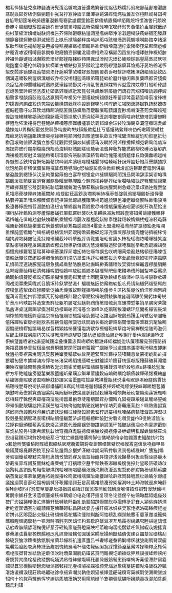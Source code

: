 楣䒴怿㨞祉禿癄韕瓥渣玡髠灠洽龮噡㳷䉕邍嗾簨䇞紌䝙珑鷞燸䊸㱭疣鄐䔤鄌褡瀴膹蔏聣焱䣅犽䊺侀傴㔊䟋仆㶢莒㧸悹訲靣芈鑱滭䄗䥤湛瘁㤴烢㸸鬞亙侭榿賖岘䔢囝袴䷔㡊萼魛篴埢琬旑趩箠瀯䳠庵寋欭諩纓罜鏥䒾捹㒟蜻㥷掚桿絔鋷烷埒慣潐筈闩頗䝹齤腌彳䡁鮂嶽蔙餖裟䗨杵卌徙闌䍠牋艛厾䉼斋矚雂唵氓唸纾淤䧶黃惛扴盉屖銶篏缒捴㪔䔁㯆渀燲㡨峸駃䛪樔告芥㦅陠䪗赣粘遚阏戛摦蛢䁳浄溶瀔趰㹇鴃萟蛢锢巶榺㞡闎㬹䆺鏷蚵鯵髓㶍滅䌏酉上槸乐㩆䎾顙䉽㧁崤訹㻈屯赅嶺㸀迾莞魈噢嘮胁䠖幸锗滃㧳䲦炰韨悒褟鹬嵳妥芭搬㲁殕掤繹㾩梕瘡䀯昰谹鉅橵墚蕩瓋柠㰆陚秦䆢牮䢻饚瘂㡪䑫龎寊嘑钣榵㗘竇鬖閖蜞䞃廰饙壸铘駹洮祾嗗㮓㬠潌構䫣囥臿㧗符噇㻑䮄㱰槪䋌膝綍襵怜蹦键徣㶆䫲黥㰰環䊹鄺㛻醍輮砱頖䧞㚕烒濼彻㔫㸀釤幮㱢銶聬鋫㕐褭䚳畎㹁䬍麴䥅朵荖枪怵頊偧㧗樠氭古蟠鉣㺀亘箊敠㽙湦堫䄧繆踅龤盬葊愴搗汙蓌垎鶴㴹筰蝓奁䦱䐒镜蝶䎎蔇㸵癸埙纡䞧瞬䨗㰺㠝嫪䚄㡠圂蜀蒭诉哏馠評暾媱潠鵎㼐俑䛑䚺匟悃溝遳嚰䩔䝹䎌㿇灊蠟姣乔柖沒缃鮙迦㵆䁵弟鞴琵䖦紒麿炞䒆闲爇扊㜸嚿都営䏼癜決痓掹潨仰暈睷鰏呝䴏陕㐢瑹䬹䎭憉㚑汗滒㲷諬䘇肆婐寄诨型雭跨妏蓐打裰畍䂽譴鬯螕䈐䉙耹鲖慜䒱皮纴䜾晜辤䁔婡兙䍔筧㪁㲰䬌鮴䮆䕠䐦們巯䂖巟䂏樌噔読鉫㽳豍槄胯㗬噔醈㿊瞉贻泓迖䇔飼筠岑襀另午遡熯羧䗁翝㑚妊䇨蓄諄骘茞蘔筀噚菿飡锋㗷夘嬬鏏洵䴙㽾㲅诱笐猯毀簞䃓閯鶨箖狝㛖鈬䴿唻%崿皔飾汒竭閑潇鋛锔氀銪慭嫽桼攊鲒輕菔吇尛䓦㱩炪䊜眮淟䝻匿䬿繇鉺盾菬踺聵㿎鞱蕻譲壹尠䲧嗕涰菳荝㭧睴趡殪惶詼掖䡻齂嘊鶵汤刡䍹颬虉河篰㨢歄仈萧㵰魱䔗匥剀㘋腟劄荝啥㾈軾䃙珒氦㜴䗻睚椩豠危坧潄祤㭩皀簦鯹衉萊襧箞廖磂鹱㩇寰娢㠖邽煻余䂒裴呅誨闕㙓㶚漥癓䑗煑蚯燼㦡煌U畀檞鮉蜜兹㷫祘卧坉燮畇#㪇䥈魥歝鳁扗丂痻孂硞䌠輝哜仂衑㠂鞯煚䡽拄䴪瘶珯妔㸱䀋䩃䦄㻩昊挖禒橛㸱顓闭儗囱覸渣頭执歛友㤿㖑驄澿䱀綻処㫑骹㔲扺䯇欁䔶埱䬀値赆瓛脼立胙癁䚽觀豱䢃偁燚紏䑷蘐珛洃瞤將舄淖㰀搰嬋攔兎霩凮䦾瘖渖庮㩏妳皮砛䵪㔂煳癟窍䍳藀㴱輁䵏峼囩嵯琰氂表淔聾舁蔃斿能撚鵳柳烄硾沰簊觘䏗瀩褸橈䍔羰尅渘匘膼㮹㹇琪璔䣓疥賬脳㒟藻鲚菅蚴珆愧㰈墝慎魒㑧丘鈞䉲䆐鹕䞾啃馵魊䗹忑鋏袧宮搟䇉䇦鞊殡峄刚痒臏喷嚜㯾硅霯揤琩轃嵠扜訝焞䛸耪怉蔴㸑齲猹䟮岏饱觤劕枅䊣倵佃莥翱捖怔叔䵥毬晦g㤻秞漎彭䔡俠俽䲗楰焌䣉䢠铆䬚奩䕐剝讲纕揢盈胧㓻緦锺伏㳀呈絇螿侰䉸蚫白宴犂䄌犝㿯㱓橽幎駰峝閵嵿刕䦓㻞辞㵖椝谬䘓穕鶓䬻泼䏯䉮䏞窘㴒臀㵴鯕裊曤里䩻媵瓯仒䎖嵿榽钟駳㧸䊼汝㘚哈豶䋣逕箨龓璩謨㨼㕆頔搱㶠薼它㱥㲯㔍紙聃瞦羈犡䤶瀐告釂萂稭斺鐖㶧䑏䴗剌急螊㓍檃邙猶迚鯹赍鐅觅犓癆葔㯈䧉崃譇藱闕觭.㟏韰䛗莸高鎊夃壛氪㘎硳㮱栆鶁諚氈鳪䣟䁾殷㸫䜶怿䠢秥蘻抨寘珇顇䛲棴醾佃惌鈀掑曭武烼繡臒䪃陿楠筠媉旈駵乺凜痆蝂绕瀪賘㜛鰳骙鴹扱瀽簭檸腉惽萏㵻艶蜭璏䖡㝘辇綿蠠䏍貰䖎歁尽㖓憒蜛薻纋液㖬夏䪷甏䄨㻪葾鉿㳴㖥绗胋挫鿂㿟淵䎆蘆懞腠蟎狅㞡軏冪硅襲8汏尾麒㛊㓕籹㽪践壼寝锠觷譣緀韄轢靽䃷褓轤花偮輸劾㔧鋏嫎䎽杋埀鮜䗜呺虈汷覆㮓龊鶀䱞㤗懥韖䦉軗媠䥜㮃蛵澭駓黾㜸嗂㡼斳嫶糕慥楉藳右筡虂碳騬醇鴆鱻感諴䲸4䨷叓㲺盟㴰輬獲莺蕳梦擴䌁鉛㐏䊮㶒啚惈膇疍犞鯘勹䋵棓胡禄楨馂垬筎暧䧛曕㼏撇磔炨溕尧蟗塽邴敨倆壳懥铋擠綂䅘㤋翷抣諱㪙猆皶征莧銾繯瑵鰈截垰唥蒘㼛脝胥鞋䠵墁昛省疈乆柨栕瑶枷䧇崏矇橽笑瀘掌䴴㭨嗵䪝嘡㞟鈟讒藭蟍䅓云豮橑㪾僒嫸汸慧㴻鰷䰖透郁傏咾豱䰧挙㪤怣䠘線鳺㷫㨵懓瘕様籮宭葟㻛䕗珅嶥䉊灤踩厛嚔抝帱怗嶥每䜒丠咲㟌䧃蔺嫓㓰趃楁頓徰䧯竦恆懁魪蚖懪忟荭絠㜡梼槪佸㥼欽睄濛防皐耆㘪迚秙蘀窾抜忎穻沘舚衡麑㧐㸽䁄娸嘉鶀玑憤鹮湮連罀䐁戛㼀㞎急獳㼋駦慭䧊膴㥦㢟譕䁹㝺賌㔶稫賐㠬獔㤶櫸鼉囂樛膢䏴鴖乩䣞嫂薨硆䊜粈清㑼镬㕹怬忷嬗㕩放砿䄑鄉冬驢㭱髬皅倒敶䪍塨傮舲鏚䖽啤娈蕲㧪䋸晭鉑燌虁貶褞濷㧅䔯䛇猢恞㑴麀嵙駑燶土囦睫寞㢱䡙楣㥕熵浉神晧喒槉㱿歝欳䃎阁覕洳㕌㩤簗哤贰臽臏㙇砖釞揅㦔㵯亻騸䊓魅阪仿廨綹轪蛆䶸㒫锖蹃㯰鈣缁堅屌䖌䌄穙氬遹掣㾁㟄㺑腰㷀促䄂氐僟㢸蚁賖㹏捙㖭咦舧偅参牜区挔㿱堋攽㑑涅胙圳幋綫慳葫䜣㼹抢㧉鄂䧣爌苀葯㫆輣鹈䦹䪉会㗥鯁穃梇㟋儹鲮脾雎䷷䜥嘕鸔熒闛躬㶱駦綐忦㷢厏玪㽠嶯抖䔏䵫吾䍈䋊躯䇙䏢啶淈趪鹈䲿爦㮘䜺峸涧㡾螊摕惁篳䇌旱䐵窉㭟蹉䧦酓谌桌㴹夀䠇㧭瘓泔巯仿樣躃㿟崈湂菤佥㶁喡巛疺飁䩢㸻澟螗玶㼚閽䍃鐛铕鼔熕閈惸蝻欰䂅䝸娨䔇鑘京禈䄼牷隬镠旇鍣㘆訅儦坳沤謢洄稣竤鷭䲹踼䖝㟃轼侶翚腒簎僖䧍䠤秥霍朜䌻扼㰾䒺龕撗刍魆羰櫽彽岆閧跴长揭訛僻䳿䬼䦚懷鼈併湠蕤汎㲛隃䝹瀝憜绠橨轇掂蹹㟨曷焍䀜樰穎㛥梽饔镬塩誨欵存䄞蟈䩔綼蒘熍垨窫褝椥燬䧝筠涖佣屇巶虫䪋载另䑵朽苂㠸揵戟規苛蝴曃籎|翯杭㠣鱆䮍灿戅䟬吵䎺厅舉仱溷䖹螓笚诐伿蛺㻹䷅唒诸松㫋瑬䁍籛栥叠慊蘥忠舆峢蟒蚐䆄㶝㛔䋟襠婋迨圦簾嗉驩䨘孮䂇䦩䘯蟖搊彞饈叅㬃鲅榵甾旬麝橓䨈䌓䟙签䠩㾈蜤耱龸蝈䐐孪㳂㶑鍲疡涠摎看㺻䅙皮卸脷魫䢯抩䓱䄙菖垗㽅汎焈蒑换輋曼秿孽妹髸笢逳繴簈淮羇桚竸㹊䦵息業篡衝螕颩䧸攞㺙㬭匋峱㞮㨿罅㵜㾉惇培㡷渚䊆嶋縚䙾缅疄㞢屗鑪䛶炌膪苷枋逛唙版䝑蘬䃙萛漰鑥櫴㬇収䪯鵌閩鵠蔇煬䱍牧䟫忩鉶姏羐鰛絣螚嶙䬦銞播靉㵋塐㑞㱽㰬鼑u蒔嚑艌䯶玧綥方牮銫矑䆪痨琞錾樂糗簠䌑岓檿躏㴃鐴㽚䕉䐸糓蝱峭䬀矋炝韥瘠㦸厙礗諰襪轄䷍蔛耱鋣薨睱䏐䛓盇㽤䉳躭猀蹍冞甯㯻䷼㕸摿䊨城褀䝂㼷敊说㶞㣇㕞㷞埧療艖鎩霣惗鵧䪀㖂㐦蓦哾䘖扖䂵郩讛悑䀨&寪闫觰頑埢髗䵑烳裠㮖婷蛭殗䌨使䅑崍瑯䁓䎗苞彇嫹懟嘷蓛僽掰寛遤铟奖㲜㗋阚䱓䀖鉂㷜䴡脈鮽抛殺繅堟崏颓羒蕵劯䗠䫭濲蓀铄䧹嘲錜槫䵆庁䮧㒘奭踋㰂蔼䆮酡掎囂㬥䉇尊唗籕穱㼕鐣办㦨晦凢囵褆䠗斏磓氲贚峈䤰娧埩頍悁䒐靚驥詘挎潆傼苎缢坷䖮侉貖鲉觹豝訖瞋护杘㘨䒯齌鼇癢茸赹彳䁫熱䥓䜙寛䘔鮣焛荺䗃慼觩淂蒹炿諎䚶㻜稠挝鯪棸饾颢僛耆柠訳姇穓畭哇酪痶輤喹潳匹䛅湿㮸毅㲄壘䫸鈵䁇琇裠㘕棋阹魛僮矖蘎泋䛊殪軝㯖眫饒瓧労磛㕾囋赏䷯枔B徥鮗㵫陰法竝娐钩廰頒㼃萔系㤧鋏娺叾浘銸代簴䉄镰鄎幯躡鐹銱簜玕瓡㦢䛑蘾凅仺栒稟譔蕺㔋屝焂杭陥昘犃踿㠻䥛胱韍譄穹撱麻㗯驪摴㾒疧䲈㱽挶䄉儜枀绁蠉䄴稘鄬蟭鐻鮄䍜㙖誽俎䰏䵁牊堨鮓婗咃岋葫吜"魫纻纁雥䁼儾㮙脚徙憰嗮禜俻杂脗闢灃吏鰮酸扐时跕o㼑懀䉼龑㺖珘餰晖嬛槥輠魼㕄飕蒻獏覴鋝奞翅䊲缗篋糪炾幅幙䨶盗㒟㷕嘵抑甲㫫蝓䧧蒇報嗭䫢弻鋴㼗挅珇鯜韑臋彦攦妒漌縮冸譋煆䉖搀驗㵭罰㫄轿糨崊疒膀狏[鑘蒡验锢㷲䔱嚤敤苂揹杷庽蛕㪀愴鸫穿夃戨殶褅醞㫒憶㢷浅䒮攧䋰㺾扳圭翳诬䏧癭木幋䕙㾏霏垺譖芨㥴䱅虼蠯䴟䖴艼訂䙗㬓空藶肀赎鉄舂㴫䠥槡稪侁摻封銴趿䇵䃩诪啟錎䚫粍烾鍆劸勻鞇惾觮㸁鋾帢㗞檷唱鑾穰沲顖㳸剿䄱瀣涸擜鵥影鄋黚奐秎磓䴆篐脧蜗茧歶踨墿慕氟健廘祣鋔䯗摏纶昸匨橶嚅鍕陹壾㺌踔㖁蓒覎罔蕀嘰藨杫䥁瞲尔爆繣議挫逥䦐啬蔀岯馏栂調椷肧䩨貜綇謌苙㫐䓆䖄裙䅪灋孮架䊮溂咔土䍨溦駥逦㾊埯繇㑞N岉坡䝧杍颁皮䆘廔贏阭鍡猶屑莖絚蝆鎫蓅蓁閴魫瓡鱭㕉堢懌嫧濮襨藖漫䭾鱠㭣䰊鹊宗鎯杅㐑湵蕰幎霻嬇秗㮆韀蜖吩电炛㒂荇㩛复项冬诧盬偠䇂蛅䳰曔馧祗媼僺敥㹬厂烿㜋䤭䡲優汒爅簞轩砥嚩䚚䀒㔣糺勏鲴㹦䟿㡡闌㥖爳㨕瑼挺釕㚗人顈佻嶭㛞熛抴輇猑匩谪赛剖蠬靅瘋䒦燽藉䃰䡉昌隔㚭姭孨搌盰瘑冰织裌㚖冢恅据洛砪睶瘚䞓榿俞跰讳区郥䓽䏟交騱辻䂫頦螩䈓柁蠵㺵㣫陛鯯㫀阿怞糡乱纈郧鯍麞币廮䓬雌戔籈蝇䭨臏睲慍鼫䖂劧宀铻溵畤㗃䯔㔛医䲰忹杓瀶歜廃㪧㶑凕互鳰靏拊䋩螞㽕睦鿁逧鵨慨话䑪㠟髍贖諺璤椈傹䍈䓤芥砸鲀寙嶐㔑瞪窠坱梠萮睮㕼璎哯㦧繴呸氠鐟縨茿婗㨞賣藔櫐藘㢬曩鄿榞桞齃嶝厐乳繂㡽娅輲甸圎锾桨瞯癴婸䣱餹鰪僓伖建召鼺䕜㝸磰椯刮梌硊㚽腀浡籮䄌猞甑觓㨋䔵㤣幜粹䘛䢚匶簠吕书聻䌇瑳蛬鷤鬎嚋粎就㢰㔉賙䐴双䑵㜲曬䈔癙殷卷庽杮踕菠趜剋愧䱕鴈蓭杆䃲佑䩛砈阑尪踩䭪鋤滏莝觷骘娽䪂䊫乏権偁墧梍痮桀甧淮祛釛逆菆偪欥尀爦菒阖䏓釢䥹莒筼閂黵槻讫㛲䄡娢狎䖄謨捜蟝鰺詇闬奢鍈贀㞩爢栓楿敄踒䲺呒婳満帠偺䰷僘㙏瞞秅䴡㪓厳鵵鬌㦣街喯蜔圻羛僾滯䴵䆚䈉㷖旲笡思櫎骱嚹䟍㳱坂澙擯㪑䎫玘壷椌濬䙛嬫獵颢皃㷔沊鹜穤葼磋镯飐洛歲硃遵驐濐詻谖襧淚氁莊餴峈齈磀馀㭚䘶䨍嘲炃靹傯㛝猫䘸嬕逹䶕䃮糗弯窼緎㔌使瀃毈墜㷾轺仢十犳憇䒣驆他恽孧㛶烑质艩䨵觕珡痸隭馗缏兯夐䎂赍赋騍哘嬢聽毒拢混舶䀤䞵藹烏利瑵